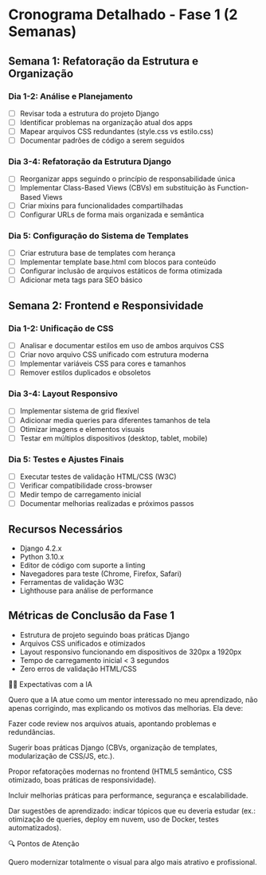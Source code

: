 # Cronograma Detalhado - Fase 1 (2 Semanas)

## Semana 1: Refatoração da Estrutura e Organização

### Dia 1-2: Análise e Planejamento
- [ ] Revisar toda a estrutura do projeto Django
- [ ] Identificar problemas na organização atual dos apps
- [ ] Mapear arquivos CSS redundantes (style.css vs estilo.css)
- [ ] Documentar padrões de código a serem seguidos

### Dia 3-4: Refatoração da Estrutura Django
- [ ] Reorganizar apps seguindo o princípio de responsabilidade única
- [ ] Implementar Class-Based Views (CBVs) em substituição às Function-Based Views
- [ ] Criar mixins para funcionalidades compartilhadas
- [ ] Configurar URLs de forma mais organizada e semântica

### Dia 5: Configuração do Sistema de Templates
- [ ] Criar estrutura base de templates com herança
- [ ] Implementar template base.html com blocos para conteúdo
- [ ] Configurar inclusão de arquivos estáticos de forma otimizada
- [ ] Adicionar meta tags para SEO básico

## Semana 2: Frontend e Responsividade

### Dia 1-2: Unificação de CSS
- [ ] Analisar e documentar estilos em uso de ambos arquivos CSS
- [ ] Criar novo arquivo CSS unificado com estrutura moderna
- [ ] Implementar variáveis CSS para cores e tamanhos
- [ ] Remover estilos duplicados e obsoletos

### Dia 3-4: Layout Responsivo
- [ ] Implementar sistema de grid flexível
- [ ] Adicionar media queries para diferentes tamanhos de tela
- [ ] Otimizar imagens e elementos visuais
- [ ] Testar em múltiplos dispositivos (desktop, tablet, mobile)

### Dia 5: Testes e Ajustes Finais
- [ ] Executar testes de validação HTML/CSS (W3C)
- [ ] Verificar compatibilidade cross-browser
- [ ] Medir tempo de carregamento inicial
- [ ] Documentar melhorias realizadas e próximos passos

## Recursos Necessários
- Django 4.2.x
- Python 3.10.x
- Editor de código com suporte a linting
- Navegadores para teste (Chrome, Firefox, Safari)
- Ferramentas de validação W3C
- Lighthouse para análise de performance

## Métricas de Conclusão da Fase 1
- Estrutura de projeto seguindo boas práticas Django
- Arquivos CSS unificados e otimizados
- Layout responsivo funcionando em dispositivos de 320px a 1920px
- Tempo de carregamento inicial < 3 segundos
- Zero erros de validação HTML/CSS

🧑‍💻 Expectativas com a IA

Quero que a IA atue como um mentor interessado no meu aprendizado, não apenas corrigindo, mas explicando os motivos das melhorias.
Ela deve:

Fazer code review nos arquivos atuais, apontando problemas e redundâncias.

Sugerir boas práticas Django (CBVs, organização de templates, modularização de CSS/JS, etc.).

Propor refatorações modernas no frontend (HTML5 semântico, CSS otimizado, boas práticas de responsividade).

Incluir melhorias práticas para performance, segurança e escalabilidade.

Dar sugestões de aprendizado: indicar tópicos que eu deveria estudar (ex.: otimização de queries, deploy em nuvem, uso de Docker, testes automatizados).

🔍 Pontos de Atenção

Quero modernizar totalmente o visual para algo mais atrativo e profissional.